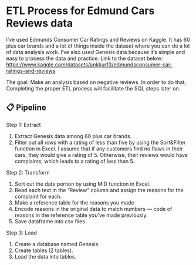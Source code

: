 # ETL Process for Edmund Cars Reviews data

I’ve used Edmunds Consumer Car Ratings and Reviews on Kaggle.
It has 60 plus car brands and a lot of things inside the dataset where you can do a lot of data analysis work.
I’ve also used Genesis data because it’s simple and easy to process the data and practice.
Link to the dataset below:
https://www.kaggle.com/datasets/ankkur13/edmundsconsumer-car-ratings-and-reviews

The goal: Make an analysis based on negative reviews. In order to do that, Completing the proper ETL process will facilitate the SQL steps later on.


## 📋 Pipeline

Step 1: Extract
1. Extract Genesis data among 60 plus car brands.
2. Filter out all rows with a rating of less than five by using the Sort&Filter function in Excel. I assume that if any customers find no flaws in their cars, they would give a rating of 5. Otherwise, their reviews would have complaints, which leads to a rating of less than 5.

Step 2: Transform

1. Sort out the date portion by using MID function in Excel.
2. Read each text in the “Review” column and assign the reasons for the complaint for each.
3. Make a reference table for the reasons you made
4. Encode reasons in the original data to match numbers — code of reasons in the reference table you’ve made previously.
5. Save dataframe into csv files

Step 3: Load
1. Create a database named Genesis.
2. Create tables (2 tables).
3. Load the data into tables.
